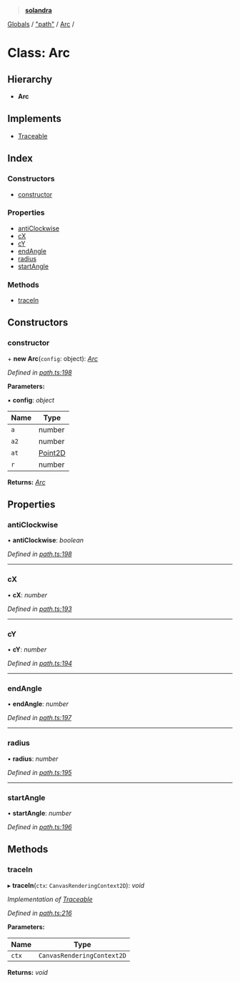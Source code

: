 > **[solandra](../README.md)**

[Globals](../README.md) / ["path"](../modules/_path_.md) / [Arc](_path_.arc.md) /

# Class: Arc

## Hierarchy

* **Arc**

## Implements

* [Traceable](../interfaces/_path_.traceable.md)

## Index

### Constructors

* [constructor](_path_.arc.md#constructor)

### Properties

* [antiClockwise](_path_.arc.md#anticlockwise)
* [cX](_path_.arc.md#cx)
* [cY](_path_.arc.md#cy)
* [endAngle](_path_.arc.md#endangle)
* [radius](_path_.arc.md#radius)
* [startAngle](_path_.arc.md#startangle)

### Methods

* [traceIn](_path_.arc.md#tracein)

## Constructors

###  constructor

\+ **new Arc**(`config`: object): *[Arc](_path_.arc.md)*

*Defined in [path.ts:198](https://github.com/jamesporter/solandra/blob/9c7ec25/src/lib/path.ts#L198)*

**Parameters:**

▪ **config**: *object*

Name | Type |
------ | ------ |
`a` | number |
`a2` | number |
`at` | [Point2D](../modules/_types_sol_.md#point2d) |
`r` | number |

**Returns:** *[Arc](_path_.arc.md)*

## Properties

###  antiClockwise

• **antiClockwise**: *boolean*

*Defined in [path.ts:198](https://github.com/jamesporter/solandra/blob/9c7ec25/src/lib/path.ts#L198)*

___

###  cX

• **cX**: *number*

*Defined in [path.ts:193](https://github.com/jamesporter/solandra/blob/9c7ec25/src/lib/path.ts#L193)*

___

###  cY

• **cY**: *number*

*Defined in [path.ts:194](https://github.com/jamesporter/solandra/blob/9c7ec25/src/lib/path.ts#L194)*

___

###  endAngle

• **endAngle**: *number*

*Defined in [path.ts:197](https://github.com/jamesporter/solandra/blob/9c7ec25/src/lib/path.ts#L197)*

___

###  radius

• **radius**: *number*

*Defined in [path.ts:195](https://github.com/jamesporter/solandra/blob/9c7ec25/src/lib/path.ts#L195)*

___

###  startAngle

• **startAngle**: *number*

*Defined in [path.ts:196](https://github.com/jamesporter/solandra/blob/9c7ec25/src/lib/path.ts#L196)*

## Methods

###  traceIn

▸ **traceIn**(`ctx`: `CanvasRenderingContext2D`): *void*

*Implementation of [Traceable](../interfaces/_path_.traceable.md)*

*Defined in [path.ts:216](https://github.com/jamesporter/solandra/blob/9c7ec25/src/lib/path.ts#L216)*

**Parameters:**

Name | Type |
------ | ------ |
`ctx` | `CanvasRenderingContext2D` |

**Returns:** *void*